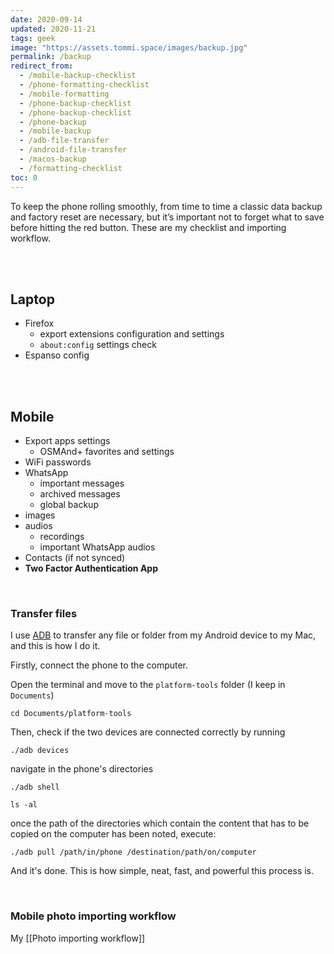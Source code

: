 ```yaml
---
date: 2020-09-14
updated: 2020-11-21
tags: geek
image: "https://assets.tommi.space/images/backup.jpg"
permalink: /backup
redirect_from:
  - /mobile-backup-checklist
  - /phone-formatting-checklist
  - /mobile-formatting
  - /phone-backup-checklist
  - /phone-backup-checklist
  - /phone-backup
  - /mobile-backup
  - /adb-file-transfer
  - /android-file-transfer
  - /macos-backup
  - /formatting-checklist
toc: 0
---
```

To keep the phone rolling smoothly, from time to time a classic data backup and factory reset are necessary, but it’s important not to forget what to save before hitting the red button. These are my checklist and importing workflow.

<br>
<br>

## Laptop

- Firefox
	- export extensions configuration and settings
	- `about:config` settings check
- Espanso config

<br>
<br>

## Mobile

- Export apps settings
    - OSMAnd+ favorites and settings
- WiFi passwords
- WhatsApp
    - important messages
    - archived messages
    - global backup
- images
- audios
    - recordings
    - important WhatsApp audios
- Contacts (if not synced)
- **Two Factor Authentication App**

<br>

### Transfer files

I use [ADB](http://developer.android.com/tools/help/adb.html) to transfer any file or folder from my Android device to my Mac, and this is how I do it.

Firstly, connect the phone to the computer.

Open the terminal and move to the `platform-tools` folder (I keep in `Documents`)

```
cd Documents/platform-tools
```

Then, check if the two devices are connected correctly by running
```
./adb devices
```

navigate in the phone's directories
```
./adb shell

ls -al
```

once the path of the directories which contain the content that has to be copied on the computer has been noted, execute:
```
./adb pull /path/in/phone /destination/path/on/computer
```

And it's done. This is how simple, neat, fast, and powerful this process is.

<br>

### Mobile photo importing workflow

My [[Photo importing workflow]]